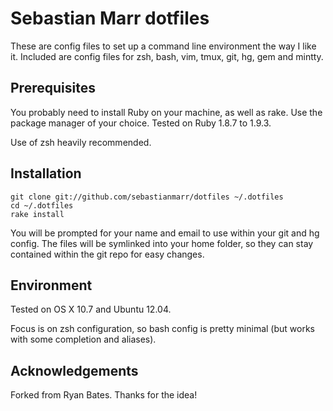 # Sebastian Marr dotfiles

These are config files to set up a command line environment the way I like it. Included are config files for zsh, bash, vim, tmux, git, hg, gem and mintty.

## Prerequisites

You probably need to install Ruby on your machine, as well as rake. Use the package manager of your choice. Tested on Ruby 1.8.7 to 1.9.3.

Use of zsh heavily recommended.

## Installation

	git clone git://github.com/sebastianmarr/dotfiles ~/.dotfiles
	cd ~/.dotfiles
	rake install

You will be prompted for your name and email to use within your git and hg config. The files will be symlinked into your home folder, so they can stay contained within the git repo for easy changes.

## Environment

Tested on OS X 10.7 and Ubuntu 12.04.

Focus is on zsh configuration, so bash config is pretty minimal (but works with some completion and aliases).

## Acknowledgements

Forked from Ryan Bates. Thanks for the idea!
